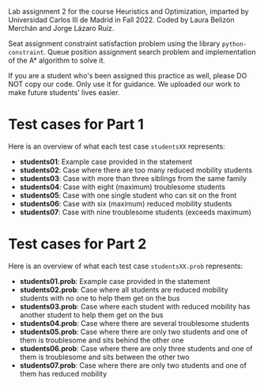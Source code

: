 Lab assignment 2 for the course Heuristics and Optimization, imparted by Universidad Carlos III de Madrid in Fall 2022. Coded by Laura Belizón Merchán and Jorge Lázaro Ruiz.

Seat assignment constraint satisfaction problem using the library `python-constraint`. Queue position assignment search problem and implementation of the A* algorithm to solve it.

If you are a student who's been assigned this practice as well, please DO NOT copy our code. Only use it for guidance. We uploaded our work to make future students' lives easier.

# Test cases for Part 1
Here is an overview of what each test case `studentsXX` represents:
* **students01**: Example case provided in the statement
* **students02**: Case where there are too many reduced mobility students
* **students03**: Case with more than three siblings from the same family
* **students04**: Case with eight (maximum) troublesome students
* **students05**: Case with one single student who can sit on the front
* **students06**: Case with six (maximum) reduced mobility students
* **students07**: Case with nine troublesome students (exceeds maximum)

# Test cases for Part 2
Here is an overview of what each test case `studentsXX.prob` represents:
* **students01.prob**: Example case provided in the statement
* **students02.prob**: Case where all students are reduced mobility students with no one to help them get on the bus
* **students03.prob**: Case where each student with reduced mobility has another student to help them get on the bus
* **students04.prob**: Case where there are several troublesome students
* **students05.prob**: Case where there are only two students and one of them is troublesome and sits behind the other one
* **students06.prob**: Case where there are only three students and one of them is troublesome and sits between the other two
* **students07.prob**: Case where there are only two students and one of them has reduced mobility
